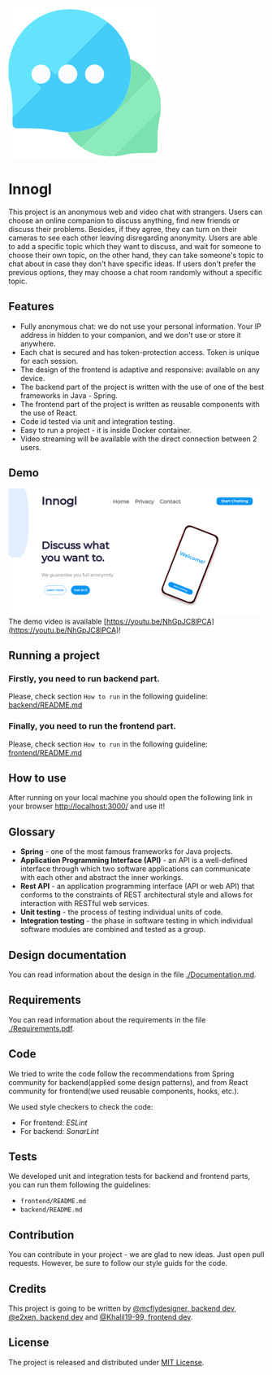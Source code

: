 ![Innogl Logo](./logo.svg)
# Innogl
This project is an anonymous web and video chat with strangers. Users can choose an online companion to discuss anything, find new friends or discuss their problems. Besides, if they agree, they can turn on their cameras to see each other leaving disregarding anonymity. Users are able to add a specific topic which they want to discuss, and wait for someone to choose their own topic, on the other hand, they can take someone's topic to chat about in case they don't have specific ideas. If users don't prefer the previous options, they may choose a chat room randomly without a specific topic.

## Features
* Fully anonymous chat: we do not use your personal information. Your IP address in hidden to your
  companion, and we don't use or store it anywhere.
* Each chat is secured and has token-protection access. Token is unique for each session.
* The design of the frontend is adaptive and responsive: available on any device.
* The backend part of the project is written with the use of one of the best frameworks in Java - Spring.
* The frontend part of the project is written as reusable components with the use of React.
* Code id tested via unit and integration testing.
* Easy to run a project - it is inside Docker container.
* Video streaming will be available with the direct connection between 2 users.

## Demo
![Demo Image](./demo.png)
The demo video is available [https://youtu.be/NhGpJC8lPCA](https://youtu.be/NhGpJC8lPCA)!

## Running a project
### Firstly, you need to run backend part.
Please, check section `How to run` in the following guideline: [backend/README.md](backend/README.md)
### Finally, you need to run the frontend part.
Please, check section `How to run` in the following guideline: [frontend/README.md](frontend/README.md)

## How to use
After running on your local machine you should open the following link in your browser [http://localhost:3000/](http://localhost:8080/) and use it!

## Glossary
- **Spring** - one of the most famous frameworks for Java projects.
- **Application Programming Interface (API)** - an API is a well-defined interface through which two software applications can communicate with each other and abstract the inner workings.
- **Rest API** - an application programming interface (API or web API) that conforms to the constraints of REST architectural style and allows for interaction with RESTful web services.
- **Unit testing** - the process of testing individual units of code.
- **Integration testing** - the phase in software testing in which individual software modules are combined and tested as a group.

## Design documentation
You can read information about the design in the file [./Documentation.md](./Documentation.md).

## Requirements
You can read information about the requirements in the file [./Requirements.pdf](./Requirements.pdf).

## Code 
We tried to write the code follow the recommendations from Spring community for backend(applied some design patterns), and from React community for frontend(we used reusable components, hooks, etc.).

We used style checkers to check the code:
* For frontend: *ESLint*
* For backend: *SonarLint*

## Tests
We developed unit and integration tests for backend and frontend parts, you can run them following the guidelines:
* `frontend/README.md`
* `backend/README.md`

## Contribution
You can contribute in your project - we are glad to new ideas. Just open pull requests. However, be sure to follow our style guids for the code.

## Credits
This project is going to be written by [@mcflydesigner, backend dev](https://github.com/mcflydesigner), [@e2xen, backend dev](https://github.com/e2xen) and [@Khalil19-99, frontend dev](https://github.com/Khalil19-99).

## License
The project is released and distributed under [MIT License](https://en.wikipedia.org/wiki/MIT_License).
